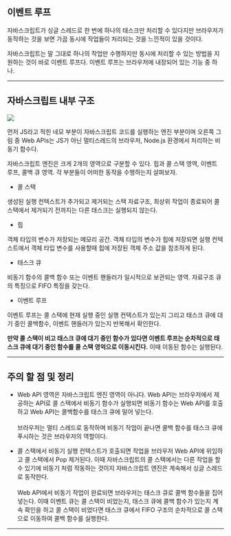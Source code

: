 ## 이벤트 루프

자바스크립트가 싱글 스레드로 한 번에 하나의 태스크만 처리할 수 있다지만 브라우저가 동작하는 것을 보면 가끔 동시에 작업들이 처리되는 것을 느낀적이 있을 것이다. 

자바스크립트는 말 그대로 하나의 작업만 수행하지만 동시에 처리할 수 있는 방법을 지원하는 것이 바로 이벤트 루프다. 이벤트 루프는 브라우저에 내장되어 있는 기능 중 하나.

<hr>

## 자바스크립트 내부 구조
![](https://velog.velcdn.com/images/dhgg321/post/217836ec-7463-44d0-8cf9-57e55bb4ebef/image.png)

먼저 JS라고 적힌 네모 부분이 자바스크립트 코드를 실행하는 엔진 부분이며 오른쪽 그림 중 Web APIs는 JS가 아닌 멀티스레드의 브라우저, Node.js 환경에서 처리하는 비동기 함수다.

자바스크립트 엔진은 크게 2개의 영역으로 구분할 수 있다. 힙과 콜 스택 영역, 이벤트 루프, 콜백 큐 영역. 각 부분들이 어떠한 동작을 수행하는지 살펴보자.

- 콜 스택 

생성된 실행 컨텍스트가 추가되고 제거되는 스택 자료구조, 최상위 작업이 종료되어 콜 스택에서 제거되기 전까지는 다른 태스크는 실행되지 않는다.

- 힙

객체 타입의 변수가 저장되는 메모리 공간. 객체 타입의 변수가 힙에 저장되면 실행 컨텍스트에서 객체 타입 변수를 사용할때 힙에 저장된 객체 주소 값을 참조하게 된다.

- 태스크 큐

비동기 함수의 콜백 함수 또는 이벤트 핸들러가 일시적으로 보관되는 영역. 자료구조 큐의 특징으로 FIFO 특징을 갖는다.

- 이벤트 루프

이벤트 루프는 콜 스택에 현재 실행 중인 실행 컨텍스트가 있는지 그리고 태스크 큐에 대기 중인 콜백함수, 이벤트 핸들러가 있는지 반복해서 확인한다. 

**만약 콜 스택이 비고 태스크 큐에 대기 중인 함수가 있다면 이벤트 루프는 순차적으로 태스크 큐에 대기 중인 함수를 콜 스택 영억으로 이동시킨다.** 이때 이동된 함수는 실행된다.
<hr>

## 주의 할 점 및 정리

- Web API 영역은 자바스크립트 엔진 영역이 아니다. Web API는 브라우저에서 제공하는 API로 콜 스택에서 비동기 함수가 실행되면 비동기 함수는 Web API를 호출하고 Web API는 콜백함수를 태스크 큐에 밀어 넣는다.
<br><br>
브라우저는 멀티 스레드로 동작하며 비동기 작업이 끝나면 콜백 함수를 태스크 큐에 푸시하는 것은 브라우저의 역할이다.

- 콜 스택에서 비동기 실행 컨텍스트가 호출되면 작업을 브라우저 Web API에 위임하고 콜 스택에서 Pop 제거된다. 이때 자바스크립트의 콜 스택에서는 다른 작업을 할 수 있기에 비동기 처럼 작동하는 것이지 자바스크립트 엔진은 계속해서 싱글 스레드로 동작한다.
<br><br>
Web API에서 비동기 작업이 완료되면 브라우저는 태스크 큐로 콜백 함수들을 집어 넣는다. 이때 이벤트 큐는 콜 스택이 비었는지, 태스크 큐에 콜백 함수가 있는지 계속 확인을 하고 콜 스택이 비었다면 태스크 큐에서 FIFO 구조의 순차적으로 콜 스택으로 이동하여 콜백 함수를 실행한다.




<hr>
